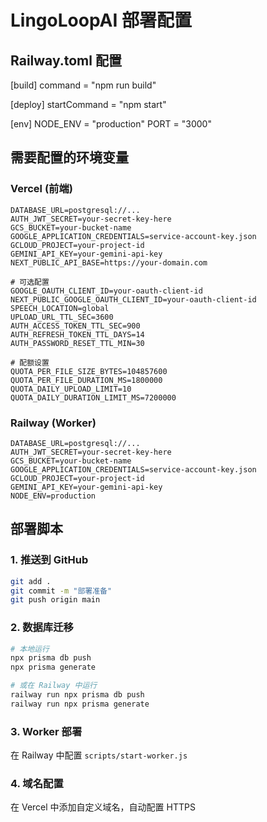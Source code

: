 # LingoLoopAI 部署配置

## Railway.toml 配置
[build]
command = "npm run build"

[deploy]
startCommand = "npm start"

[env]
NODE_ENV = "production"
PORT = "3000"

## 需要配置的环境变量

### Vercel (前端)
```
DATABASE_URL=postgresql://...
AUTH_JWT_SECRET=your-secret-key-here
GCS_BUCKET=your-bucket-name
GOOGLE_APPLICATION_CREDENTIALS=service-account-key.json
GCLOUD_PROJECT=your-project-id
GEMINI_API_KEY=your-gemini-api-key
NEXT_PUBLIC_API_BASE=https://your-domain.com

# 可选配置
GOOGLE_OAUTH_CLIENT_ID=your-oauth-client-id
NEXT_PUBLIC_GOOGLE_OAUTH_CLIENT_ID=your-oauth-client-id
SPEECH_LOCATION=global
UPLOAD_URL_TTL_SEC=3600
AUTH_ACCESS_TOKEN_TTL_SEC=900
AUTH_REFRESH_TOKEN_TTL_DAYS=14
AUTH_PASSWORD_RESET_TTL_MIN=30

# 配额设置
QUOTA_PER_FILE_SIZE_BYTES=104857600
QUOTA_PER_FILE_DURATION_MS=1800000
QUOTA_DAILY_UPLOAD_LIMIT=10
QUOTA_DAILY_DURATION_LIMIT_MS=7200000
```

### Railway (Worker)
```
DATABASE_URL=postgresql://...
AUTH_JWT_SECRET=your-secret-key-here
GCS_BUCKET=your-bucket-name
GOOGLE_APPLICATION_CREDENTIALS=service-account-key.json
GCLOUD_PROJECT=your-project-id
GEMINI_API_KEY=your-gemini-api-key
NODE_ENV=production
```

## 部署脚本

### 1. 推送到 GitHub
```bash
git add .
git commit -m "部署准备"
git push origin main
```

### 2. 数据库迁移
```bash
# 本地运行
npx prisma db push
npx prisma generate

# 或在 Railway 中运行
railway run npx prisma db push
railway run npx prisma generate
```

### 3. Worker 部署
在 Railway 中配置 `scripts/start-worker.js`

### 4. 域名配置
在 Vercel 中添加自定义域名，自动配置 HTTPS